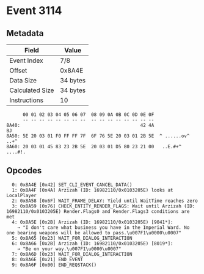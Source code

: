 # Event 3114

## Metadata

| Field           | Value    |
|-----------------|----------|
| Event Index     | 7/8      |
| Offset          | 0x8A4E   |
| Data Size       | 34 bytes |
| Calculated Size | 34 bytes |
| Instructions    | 10       |

```
      00 01 02 03 04 05 06 07  08 09 0A 0B 0C 0D 0E 0F
      -- -- -- -- -- -- -- --  -- -- -- -- -- -- -- --
8A40:                                            42 4A                BJ
8A50: 5E 20 03 01 F0 FF FF 7F  6F 76 5E 20 03 01 2B 5E  ^ ......ov^ ..+^
8A60: 20 03 01 45 83 23 2B 5E  20 03 01 D5 80 23 21 00   ..E.#+^ ....#!.
```

## Opcodes

```
  0: 0x8A4E [0x42] SET_CLI_EVENT_CANCEL_DATA()
  1: 0x8A4F [0x4A] Arzizah (ID: 16982110/0x0103205E) looks at LocalPlayer
  2: 0x8A58 [0x6F] WAIT_FRAME_DELAY: Yield until WaitTime reaches zero
  3: 0x8A59 [0x76] CHECK_ENTITY_RENDER_FLAGS: Wait until Arzizah (ID: 16982110/0x0103205E) Render.Flags0 and Render.Flags3 conditions are met
  4: 0x8A5E [0x2B] Arzizah (ID: 16982110/0x0103205E) [9041*]:
    → "I don't care what business you have in the Imperial Ward. No one bearing weapons will be allowed to pass.\u007F1\u0000\u0007"
  5: 0x8A65 [0x23] WAIT_FOR_DIALOG_INTERACTION
  6: 0x8A66 [0x2B] Arzizah (ID: 16982110/0x0103205E) [8019*]:
    → "Be on your way.\u007F1\u0000\u0007"
  7: 0x8A6D [0x23] WAIT_FOR_DIALOG_INTERACTION
  8: 0x8A6E [0x21] END_EVENT
  9: 0x8A6F [0x00] END_REQSTACK()
```

